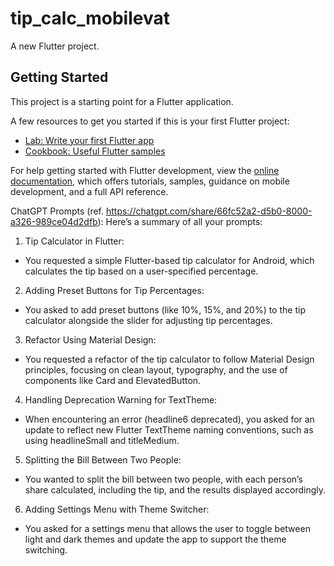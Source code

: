 # tip_calc_mobilevat

A new Flutter project.

## Getting Started

This project is a starting point for a Flutter application.

A few resources to get you started if this is your first Flutter project:

- [Lab: Write your first Flutter app](https://docs.flutter.dev/get-started/codelab)
- [Cookbook: Useful Flutter samples](https://docs.flutter.dev/cookbook)

For help getting started with Flutter development, view the
[online documentation](https://docs.flutter.dev/), which offers tutorials,
samples, guidance on mobile development, and a full API reference.

ChatGPT Prompts (ref. https://chatgpt.com/share/66fc52a2-d5b0-8000-a326-989ce04d2dfb):
Here’s a summary of all your prompts:

1. Tip Calculator in Flutter:

* You requested a simple Flutter-based tip calculator for Android, which calculates the tip based on a user-specified percentage.

2. Adding Preset Buttons for Tip Percentages:

* You asked to add preset buttons (like 10%, 15%, and 20%) to the tip calculator alongside the slider for adjusting tip percentages.

3. Refactor Using Material Design:

* You requested a refactor of the tip calculator to follow Material Design principles, focusing on clean layout, typography, and the use of components like Card and ElevatedButton.

4. Handling Deprecation Warning for TextTheme:

* When encountering an error (headline6 deprecated), you asked for an update to reflect new Flutter TextTheme naming conventions, such as using headlineSmall and titleMedium.

5. Splitting the Bill Between Two People:

* You wanted to split the bill between two people, with each person’s share calculated, including the tip, and the results displayed accordingly.

6. Adding Settings Menu with Theme Switcher:

* You asked for a settings menu that allows the user to toggle between light and dark themes and update the app to support the theme switching.